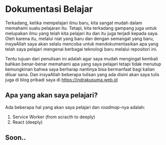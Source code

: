 # Dokumentasi Belajar
Terkadang, ketika mempelajari ilmu baru, kita sangat mudah dalam memahami suatu pelajaran itu. Tetapi, kita terkadang gampang juga untuk melupakan ilmu yang telah kita pelajari itu dan itu juga terjadi kepada saya. Oleh karena itu, melalui niat yang baru dan dengan semangat yang baru, insyaAllah saya akan selalu mencoba untuk mendokumentasikan apa yang telah saya pelajari mengenai berbagai teknologi baru melalui repositori ini.

Tentu tujuan dari penulisan ini adalah agar saya mudah mengingat kembali bahkan benar-benar memahami apa yang saya pelajari tetapi tidak menutup kemungkinan bahwa saya berharap nantinya bisa bermanfaat bagi kalian diluar sana. Dan insyaAllah beberapa tulisan yang ada disini akan saya tulis juga di blog pribadi saya di https://indrakusuma.web.id

## Apa yang akan saya pelajari?
Ada beberapa hal yang akan saya pelajari dan _roadmap_-nya adalah:
1. Service Worker (from scracth to deeply)
2. React (deeply)

## Soon..